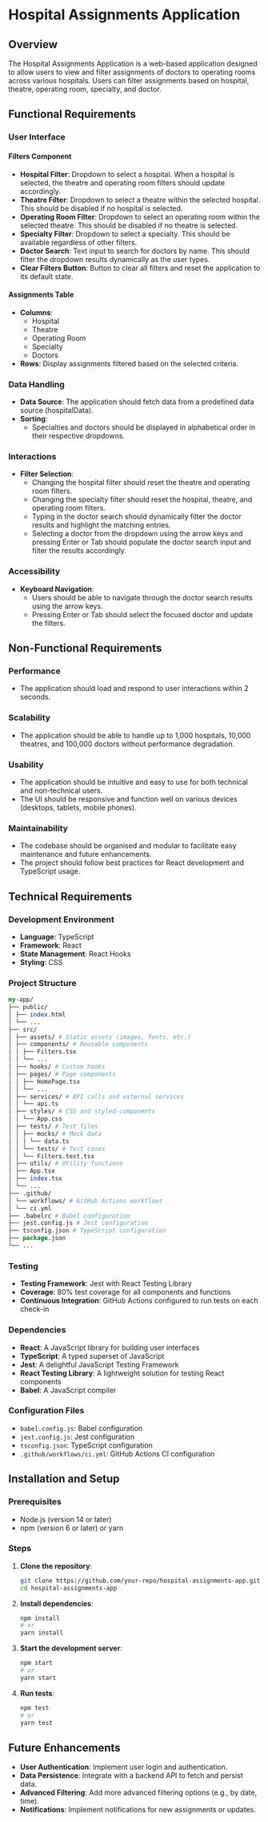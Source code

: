 # Hospital Assignments Application

## Overview
The Hospital Assignments Application is a web-based application designed to allow users to view and filter assignments of doctors to operating rooms across various hospitals. Users can filter assignments based on hospital, theatre, operating room, specialty, and doctor.

## Functional Requirements

### User Interface

#### Filters Component
- **Hospital Filter**: Dropdown to select a hospital. When a hospital is selected, the theatre and operating room filters should update accordingly.
- **Theatre Filter**: Dropdown to select a theatre within the selected hospital. This should be disabled if no hospital is selected.
- **Operating Room Filter**: Dropdown to select an operating room within the selected theatre. This should be disabled if no theatre is selected.
- **Specialty Filter**: Dropdown to select a specialty. This should be available regardless of other filters.
- **Doctor Search**: Text input to search for doctors by name. This should filter the dropdown results dynamically as the user types.
- **Clear Filters Button**: Button to clear all filters and reset the application to its default state.

#### Assignments Table
- **Columns**:
  - Hospital
  - Theatre
  - Operating Room
  - Specialty
  - Doctors
- **Rows**: Display assignments filtered based on the selected criteria.

### Data Handling
- **Data Source**: The application should fetch data from a predefined data source (hospitalData).
- **Sorting**:
  - Specialties and doctors should be displayed in alphabetical order in their respective dropdowns.

### Interactions
- **Filter Selection**:
  - Changing the hospital filter should reset the theatre and operating room filters.
  - Changing the specialty filter should reset the hospital, theatre, and operating room filters.
  - Typing in the doctor search should dynamically filter the doctor results and highlight the matching entries.
  - Selecting a doctor from the dropdown using the arrow keys and pressing Enter or Tab should populate the doctor search input and filter the results accordingly.

### Accessibility
- **Keyboard Navigation**:
  - Users should be able to navigate through the doctor search results using the arrow keys.
  - Pressing Enter or Tab should select the focused doctor and update the filters.

## Non-Functional Requirements

### Performance
- The application should load and respond to user interactions within 2 seconds.

### Scalability
- The application should be able to handle up to 1,000 hospitals, 10,000 theatres, and 100,000 doctors without performance degradation.

### Usability
- The application should be intuitive and easy to use for both technical and non-technical users.
- The UI should be responsive and function well on various devices (desktops, tablets, mobile phones).

### Maintainability
- The codebase should be organised and modular to facilitate easy maintenance and future enhancements.
- The project should follow best practices for React development and TypeScript usage.

## Technical Requirements

### Development Environment
- **Language**: TypeScript
- **Framework**: React
- **State Management**: React Hooks
- **Styling**: CSS

### Project Structure

```perl
my-app/
├── public/
│ ├── index.html
│ └── ...
├── src/
│ ├── assets/ # Static assets (images, fonts, etc.)
│ ├── components/ # Reusable components
│ │ ├── Filters.tsx
│ │ └── ...
│ ├── hooks/ # Custom hooks
│ ├── pages/ # Page components
│ │ ├── HomePage.tsx
│ │ └── ...
│ ├── services/ # API calls and external services
│ │ └── api.ts
│ ├── styles/ # CSS and styled-components
│ │ └── App.css
│ ├── tests/ # Test files
│ │ ├── mocks/ # Mock data
│ │ │ └── data.ts
│ │ └── tests/ # Test cases
│ │ └── Filters.test.tsx
│ ├── utils/ # Utility functions
│ ├── App.tsx
│ ├── index.tsx
│ └── ...
├── .github/
│ └── workflows/ # GitHub Actions workflows
│ └── ci.yml
├── .babelrc # Babel configuration
├── jest.config.js # Jest configuration
├── tsconfig.json # TypeScript configuration
├── package.json
└── ...
```

### Testing
- **Testing Framework**: Jest with React Testing Library
- **Coverage**: 80% test coverage for all components and functions
- **Continuous Integration**: GitHub Actions configured to run tests on each check-in

### Dependencies
- **React**: A JavaScript library for building user interfaces
- **TypeScript**: A typed superset of JavaScript
- **Jest**: A delightful JavaScript Testing Framework
- **React Testing Library**: A lightweight solution for testing React components
- **Babel**: A JavaScript compiler

### Configuration Files
- `babel.config.js`: Babel configuration
- `jest.config.js`: Jest configuration
- `tsconfig.json`: TypeScript configuration
- `.github/workflows/ci.yml`: GitHub Actions CI configuration

## Installation and Setup

### Prerequisites
- Node.js (version 14 or later)
- npm (version 6 or later) or yarn

### Steps

1. **Clone the repository**:
    ```bash
    git clone https://github.com/your-repo/hospital-assignments-app.git
    cd hospital-assignments-app
    ```

2. **Install dependencies**:
    ```bash
    npm install
    # or
    yarn install
    ```

3. **Start the development server**:
    ```bash
    npm start
    # or
    yarn start
    ```

4. **Run tests**:
    ```bash
    npm test
    # or
    yarn test
    ```

## Future Enhancements
- **User Authentication**: Implement user login and authentication.
- **Data Persistence**: Integrate with a backend API to fetch and persist data.
- **Advanced Filtering**: Add more advanced filtering options (e.g., by date, time).
- **Notifications**: Implement notifications for new assignments or updates.

